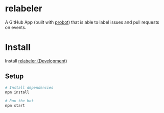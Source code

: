 # relabeler

A GitHub App (built with [probot](https://github.com/probot/probot)) that is
able to label issues and pull requests on events.

# Install

Install [relabeler (Development)](https://github.com/apps/relabeler-development)

## Setup

```sh
# Install dependencies
npm install

# Run the bot
npm start
```

